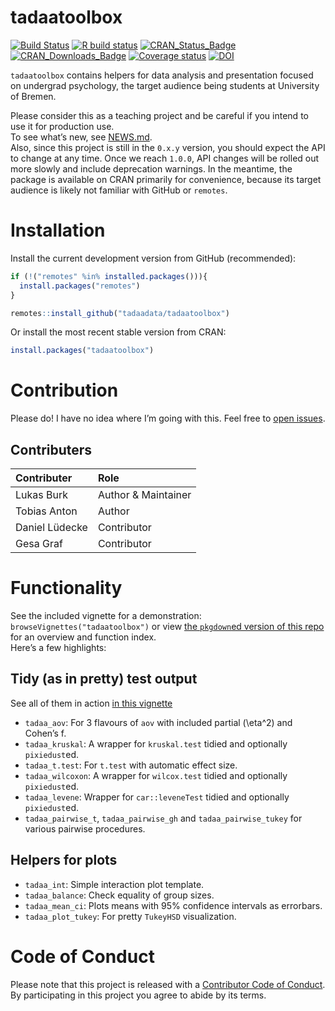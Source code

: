 
<!-- README.md is generated from README.Rmd. Please edit that file -->

# tadaatoolbox

<!-- badges: start -->

[![Build
Status](https://travis-ci.org/tadaadata/tadaatoolbox.svg)](https://travis-ci.org/tadaadata/tadaatoolbox)
[![R build
status](https://github.com/tadaadata/tadaatoolbox/workflows/R-CMD-check/badge.svg)](https://github.com/tadaadata/tadaatoolbox/actions)
[![CRAN\_Status\_Badge](https://www.r-pkg.org/badges/version-ago/tadaatoolbox)](https://cran.r-project.org/package=tadaatoolbox)
[![CRAN\_Downloads\_Badge](https://cranlogs.r-pkg.org/badges/tadaatoolbox)](https://cran.r-project.org/package=tadaatoolbox)
[![Coverage
status](https://codecov.io/gh/tadaadata/tadaatoolbox/branch/master/graph/badge.svg)](https://codecov.io/github/tadaadata/tadaatoolbox?branch=master)
[![DOI](https://zenodo.org/badge/DOI/10.5281/zenodo.1494965.svg)](https://doi.org/10.5281/zenodo.1494965)
<!-- badges: end -->

`tadaatoolbox` contains helpers for data analysis and presentation
focused on undergrad psychology, the target audience being students at
University of Bremen.

Please consider this as a teaching project and be careful if you intend
to use it for production use.  
To see what’s new, see
[NEWS.md](https://github.com/tadaadata/tadaatoolbox/blob/master/NEWS.md).  
Also, since this project is still in the `0.x.y` version, you should
expect the API to change at any time. Once we reach `1.0.0`, API changes
will be rolled out more slowly and include deprecation warnings. In the
meantime, the package is available on CRAN primarily for convenience,
because its target audience is likely not familiar with GitHub or
`remotes`.

# Installation

Install the current development version from GitHub (recommended):

``` r
if (!("remotes" %in% installed.packages())){
  install.packages("remotes")
}

remotes::install_github("tadaadata/tadaatoolbox")
```

Or install the most recent stable version from CRAN:

``` r
install.packages("tadaatoolbox")
```

# Contribution

Please do\! I have no idea where I’m going with this. Feel free to [open
issues](https://github.com/tadaadata/tadaatoolbox/issues).

## Contributers

| Contributer    | Role                |
| :------------- | :------------------ |
| Lukas Burk     | Author & Maintainer |
| Tobias Anton   | Author              |
| Daniel Lüdecke | Contributor         |
| Gesa Graf      | Contributor         |

# Functionality

See the included vignette for a demonstration:
`browseVignettes("tadaatoolbox")` or view [the `pkgdown`ed version of
this repo](https://tadaatoolbox.tadaa-data.de) for an overview and
function index.  
Here’s a few highlights:

## Tidy (as in pretty) test output

See all of them in action [in this
vignette](https://tadaatoolbox.tadaa-data.de/articles/test_output.html)

  - `tadaa_aov`: For 3 flavours of `aov` with included partial
    \(\eta^2\) and Cohen’s f.
  - `tadaa_kruskal`: A wrapper for `kruskal.test` tidied and optionally
    `pixiedust`ed.
  - `tadaa_t.test`: For `t.test` with automatic effect size.
  - `tadaa_wilcoxon`: A wrapper for `wilcox.test` tidied and optionally
    `pixiedust`ed.
  - `tadaa_levene`: Wrapper for `car::leveneTest` tidied and optionally
    `pixiedust`ed.
  - `tadaa_pairwise_t`, `tadaa_pairwise_gh` and `tadaa_pairwise_tukey`
    for various pairwise procedures.

## Helpers for plots

  - `tadaa_int`: Simple interaction plot template.
  - `tadaa_balance`: Check equality of group sizes.
  - `tadaa_mean_ci`: Plots means with 95% confidence intervals as
    errorbars.
  - `tadaa_plot_tukey`: For pretty `TukeyHSD` visualization.

# Code of Conduct

Please note that this project is released with a [Contributor Code of
Conduct](CONDUCT.md). By participating in this project you agree to
abide by its terms.
